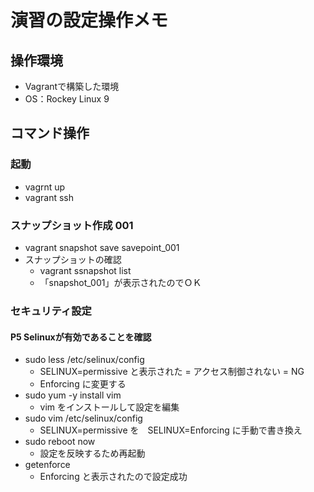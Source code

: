# 演習の設定操作メモ
## 操作環境
- Vagrantで構築した環境
- OS：Rockey Linux 9

## コマンド操作
### 起動
- vagrnt up
- vagrant ssh

### スナップショット作成 001
- vagrant snapshot save  savepoint_001
- スナップショットの確認
    - vagrant ssnapshot list
    - 「snapshot_001」が表示されたのでＯＫ

### セキュリティ設定
#### P5 Selinuxが有効であることを確認
- sudo less /etc/selinux/config
    - SELINUX=permissive と表示された = アクセス制御されない = NG
    - Enforcing に変更する
- sudo yum -y install vim
    - vim をインストールして設定を編集
- sudo vim /etc/selinux/config
    - SELINUX=permissive を　SELINUX=Enforcing に手動で書き換え
- sudo reboot now
    - 設定を反映するため再起動
- getenforce
    - Enforcing と表示されたので設定成功
    